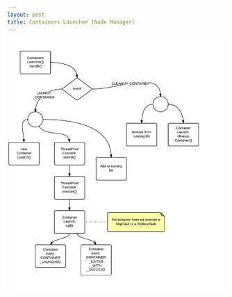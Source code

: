 ```yaml
---
layout: post
title: Containers Launcher [Node Manager]
---
```

![](public/images/53306128-fc64-4287-8f9f-4d080a00da8d.png)
